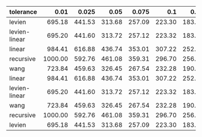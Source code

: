 | tolerance    |   0.01 |   0.025 |   0.05 |   0.075 |   0.1 |   0.15 |   0.2 |   0.25 |   0.5 |   1 |
|--------------| ------:| ------:| ------:| ------:| ------:| ------:| ------:| ------:| ------:| ------:|
|levien        | 695.18 | 441.53 | 313.68 | 257.09 | 223.30 | 183.13 | 159.34 | 143.03 | 102.86 | 74.44 |
|levien-linear | 695.20 | 441.60 | 313.72 | 257.12 | 223.32 | 183.13 | 159.34 | 143.03 | 102.86 | 74.43 |
|linear        | 984.41 | 616.88 | 436.74 | 353.01 | 307.22 | 252.61 | 217.74 | 193.37 | 138.12 | 97.10 |
|recursive     | 1000.00 | 592.76 | 461.08 | 359.31 | 296.70 | 256.80 | 231.10 | 204.41 | 136.45 | 103.62 |
|wang          | 723.84 | 459.63 | 326.45 | 267.54 | 232.28 | 190.45 | 165.67 | 148.62 | 106.77 | 77.22 |
|linear        | 984.41 | 616.88 | 436.74 | 353.01 | 307.22 | 252.61 | 217.74 | 193.37 | 138.12 | 97.10 |
|levien-linear | 695.20 | 441.60 | 313.72 | 257.12 | 223.32 | 183.13 | 159.34 | 143.03 | 102.86 | 74.43 |
|wang          | 723.84 | 459.63 | 326.45 | 267.54 | 232.28 | 190.45 | 165.67 | 148.62 | 106.77 | 77.22 |
|recursive     | 1000.00 | 592.76 | 461.08 | 359.31 | 296.70 | 256.80 | 231.10 | 204.41 | 136.45 | 103.62 |
|levien        | 695.18 | 441.53 | 313.68 | 257.09 | 223.30 | 183.13 | 159.34 | 143.03 | 102.86 | 74.44 |
